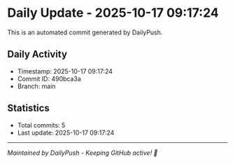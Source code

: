 # Daily Update - 2025-10-17 09:17:24

This is an automated commit generated by DailyPush.

## Daily Activity
- Timestamp: 2025-10-17 09:17:24
- Commit ID: 490bca3a
- Branch: main

## Statistics
- Total commits: 5
- Last update: 2025-10-17 09:17:24

---
*Maintained by DailyPush - Keeping GitHub active! 🚀*
